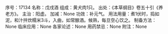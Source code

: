 序号：17134
名称：戊戌酒
组成：黄犬肉1只。
出处：《本草纲目》卷五十引《养老方》。
主治：阳虚。
加减：None
功效：补元气。
用法用量：煮1伏时，捣如泥，和汁拌炊糯米3斗，入曲，如常酿酒。候熟，每旦空心饮之。
制备方法：None
临床应用：None
各家论述：None
用药禁忌：None
附注：None
